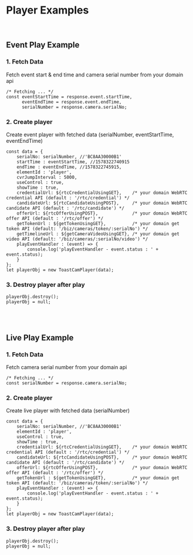 # Player Examples

<br>

## Event Play Example

### 1. Fetch Data

 Fetch event start & end time and camera serial number from your domain api

    /* Fetching ... */
    const eventStartTime = response.event.startTime,
          eventEndTime = response.event.endTime,
          serialNumber = response.camera.serialNo;
               
### 2. Create player

 Create event player with fetched data (serialNumber, eventStartTime, eventEndTime)

    const data = {
        serialNo: serialNumber, //'BC8AA30000B1'
        startTime : eventStartTime, //1578322740915
        endTime : eventEndTime, //1578322745915,
        elementId : 'player',
        cvrJumpInterval : 5000,
        useControl : true,
        showTime : true,
        credentialUrl: ${rtcCredentialUsingGET},    /* your domain WebRTC credential API (default : '/rtc/credential') */ 
        candidateUrl: ${rtcCandidateUsingPOST},     /* your domain WebRTC candidate API (default : '/rtc/candidate') */
        offerUrl: ${rtcOfferUsingPOST},             /* your domain WebRTC offer API (default : '/rtc/offer') */
        getTokenUrl : ${getTokenUsingGET},          /* your domain get token API (default: '/biz/cameras/token/:serialNo') */
        getTimelineUrl : ${getCameraVideoUsingGET}, /* your domain get video API (default: '/biz/cameras/:serialNo/video') */
        playEventHandler : (event) => {
            console.log('playEventHandler - event.status : ' + event.status);
        }
    };
    let playerObj = new ToastCamPlayer(data);
        
### 3. Destroy player after play

    playerObj.destroy();
    playerObj = null;
    
<br><br>

## Live Play Example

### 1. Fetch Data

 Fetch camera serial number from your domain api

    /* Fetching ... */
    const serialNumber = response.camera.serialNo;
               
### 2. Create player

 Create live player with fetched data (serialNumber)

    const data = {
        serialNo: serialNumber, //'BC8AA30000B1'
        elementId : 'player',
        useControl : true,
        showTime : true,
        credentialUrl: ${rtcCredentialUsingGET},    /* your domain WebRTC credential API (default : '/rtc/credential') */ 
        candidateUrl: ${rtcCandidateUsingPOST},     /* your domain WebRTC candidate API (default : '/rtc/candidate') */
        offerUrl: ${rtcOfferUsingPOST},             /* your domain WebRTC offer API (default : '/rtc/offer') */
        getTokenUrl : ${getTokenUsingGET},          /* your domain get token API (default: '/biz/cameras/token/:serialNo') */
        playEventHandler : (event) => {
            console.log('playEventHandler - event.status : ' + event.status);
        }
    };
    let playerObj = new ToastCamPlayer(data);
        
### 3. Destroy player after play

    playerObj.destroy();
    playerObj = null;
    